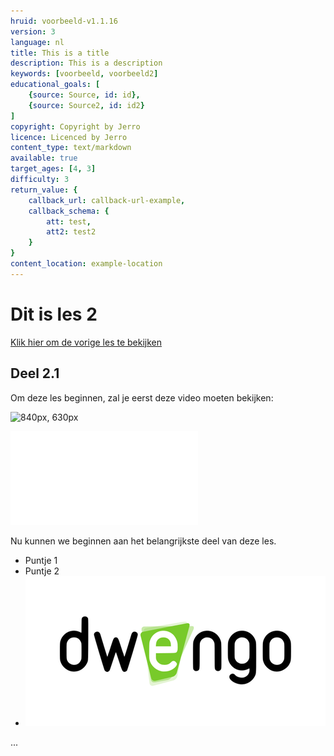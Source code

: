 ```yaml
---
hruid: voorbeeld-v1.1.16
version: 3
language: nl
title: This is a title
description: This is a description
keywords: [voorbeeld, voorbeeld2]
educational_goals: [
    {source: Source, id: id}, 
    {source: Source2, id: id2}
]
copyright: Copyright by Jerro
licence: Licenced by Jerro
content_type: text/markdown
available: true
target_ages: [4, 3]
difficulty: 3
return_value: {
    callback_url: callback-url-example,
    callback_schema: {
        att: test,
        att2: test2
    }
}
content_location: example-location
---
```


# Dit is les 2
[Klik hier om de vorige les te bekijken](@learning-object/6103f4c4405e137f9cc44adb "Les 1")

## Deel 2.1

Om deze les beginnen, zal je eerst deze video moeten bekijken:

![840px, 630px](@youtube/https://nbviewer.jupyter.org/github/jupyter/notebook/blob/master/docs/source/examples/Notebook/What%20is%20the%20Jupyter%20Notebook.ipynb)

![initial, auto](@pdf/vergadering.pdf)


Nu kunnen we beginnen aan het belangrijkste deel van deze les.

- Puntje 1
- Puntje 2
- ![Logo Dwengo](dwengo_logo.png "Dit is het logo van dwengo")

...
